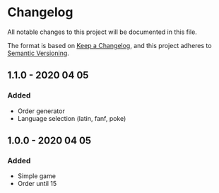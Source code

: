 # Changelog
All notable changes to this project will be documented in this file.

The format is based on [Keep a Changelog](https://keepachangelog.com/en/1.0.0/),
and this project adheres to [Semantic Versioning](https://semver.org/spec/v2.0.0.html).


## 1.1.0 - 2020 04 05
### Added
- Order generator
- Language selection (latin, fanf, poke)


## 1.0.0 - 2020 04 05
### Added
- Simple game
- Order until 15
